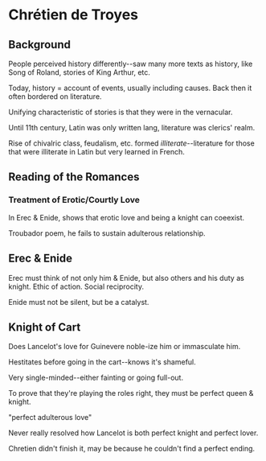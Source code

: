 # Chrétien de Troyes

## Background

People perceived history differently--saw many more texts as history, like Song of Roland, stories of King Arthur, etc.

Today, history = account of events, usually including causes. Back then it often bordered on literature.

Unifying characteristic of stories is that they were in the vernacular.

Until 11th century, Latin was only written lang, literature was clerics' realm.

Rise of chivalric class, feudalism, etc. formed *illiterate*--literature for those that were illiterate in Latin but very learned in French.

## Reading of the Romances

### Treatment of Erotic/Courtly Love

In Erec & Enide, shows that erotic love and being a knight can coeexist.

Troubador poem, he fails to sustain adulterous relationship.

## Erec & Enide

Erec must think of not only him & Enide, but also others and his duty as knight. Ethic of action. Social reciprocity.

Enide must not be silent, but be a catalyst.

## Knight of Cart

Does Lancelot's love for Guinevere noble-ize him or immasculate him.

Hestitates before going in the cart--knows it's shameful.

Very single-minded--either fainting or going full-out.

To prove that they're playing the roles right, they must be perfect queen & knight.

"perfect adulterous love"

Never really resolved how Lancelot is both perfect knight and perfect lover.

Chretien didn't finish it, may be because he couldn't find a perfect ending.
